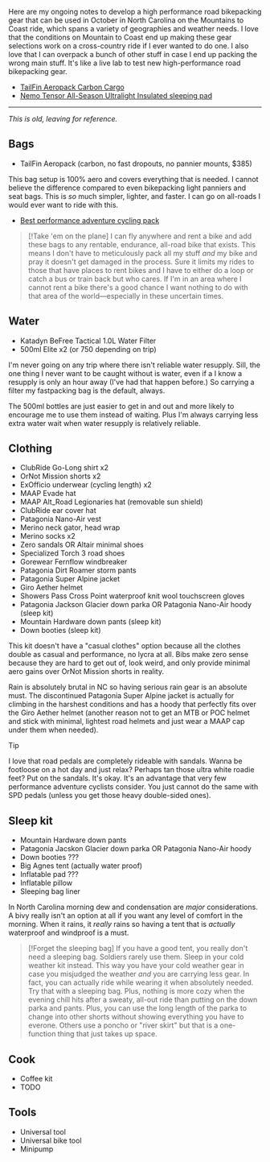Here are my ongoing notes to develop a high performance road bikepacking gear that can be used in October in North Carolina on the Mountains to Coast ride, which spans a variety of geographies and weather needs. I love that the conditions on Mountain to Coast end up making these gear selections  work on a cross-country ride if I ever wanted to do one. I also love that I can overpack a bunch of other stuff in case I end up packing the wrong main stuff. It's like a live lab to test new high-performance road bikepacking gear.

- [ TailFin Aeropack Carbon Cargo](https://www.tailfin.cc/product/rear-systems/aeropacks/aeropack/)
- [Nemo Tensor All-Season Ultralight Insulated sleeping pad](https://www.outdoorgearlab.com/topics/camping-and-hiking/best-sleeping-pad#best-overall-sleeping-pad)

----

_This is old, leaving for reference._
## Bags

- TailFin Aeropack  (carbon, no fast dropouts, no pannier mounts, $385)

This bag setup is 100% aero and covers everything that is needed. I cannot believe the difference compared to even bikepacking light panniers and seat bags. This is _so_ much simpler, lighter, and faster. I can go on all-roads I would ever want to ride with this.

- [Best performance adventure cycling pack](Cycling/Best%20performance%20adventure%20cycling%20pack.md)

> [!Take 'em on the plane]
> I can fly anywhere and rent a bike and add these bags to any rentable, endurance, all-road bike that exists. This means I don't have to meticulously pack all my stuff _and_ my bike and pray it doesn't get damaged in the process. Sure it limits my rides to those that have places to rent bikes and I have to either do a loop or catch a bus or train back but who cares. If I'm in an area where I cannot rent a bike there's a good chance I want nothing to do with that area of the world—especially in these uncertain times.
## Water

- Katadyn BeFree Tactical 1.0L Water Filter
- 500ml Elite x2 (or 750 depending on trip)

I'm never going on any trip where there isn't reliable water resupply. Sill, the one thing I never want to be caught without is water, even if a I know a resupply is only an hour away (I've had that happen before.) So carrying a filter my fastpacking bag is the default, always.

The 500ml bottles are just easier to get in and out and more likely to encourage me to use them instead of waiting. Plus I'm always carrying less extra water wait when water resupply is relatively reliable.
## Clothing

- ClubRide Go-Long shirt x2
- OrNot Mission shorts x2
- ExOfficio underwear (cycling length) x2
- MAAP Evade hat
- MAAP Alt_Road Legionaries  hat (removable sun shield)
- ClubRide ear cover hat
- Patagonia Nano-Air vest
- Merino neck gator, head wrap
- Merino socks x2
- Zero sandals OR Altair minimal shoes
- Specialized Torch 3 road shoes
- Gorewear Fernflow windbreaker
- Patagonia Dirt Roamer storm pants
- Patagonia Super Alpine jacket
- Giro Aether helmet
- Showers Pass Cross Point waterproof knit wool touchscreen gloves
- Patagonia Jackson Glacier down parka OR Patagonia Nano-Air hoody (sleep kit)
- Mountain Hardware down pants (sleep kit)
- Down booties (sleep kit)

This kit doesn't have a "casual clothes" option because all the clothes double as casual and performance, no lycra at all. Bibs make zero sense because they are hard to get out of, look weird, and only provide minimal aero gains over OrNot Mission shorts in reality.

Rain is absolutely brutal in NC so having serious rain gear is an absolute must. The discontinued Patagonia Super Alpine jacket is actually for climbing in the harshest conditions and has a hoody that perfectly fits over the Giro Aether helmet (another reason not to get an MTB or POC helmet and stick with minimal, lightest road helmets and just wear a MAAP cap under them when needed).

> [!TIP]
> I love that road pedals are completely rideable with sandals. Wanna be footloose on a hot day and just relax? Perhaps tan those ultra white roadie feet? Put on the sandals. It's okay. It's an advantage that very few performance adventure cyclists consider. You just cannot do the same with SPD pedals (unless you get those heavy double-sided ones).
## Sleep kit

- Mountain Hardware down pants
- Patagonia Jacskon Glacier down parka OR Patagonia Nano-Air hoody
- Down booties ???
- Big Agnes tent (actually water proof)
- Inflatable pad ???
- Inflatable pillow
- Sleeping bag liner

In North Carolina morning dew and condensation are _major_ considerations. A bivy really isn't an option at all if you want any level of comfort in the morning. When it rains, it _really_ rains so having a tent that is _actually_ waterproof and windproof is a must.

> [!Forget the sleeping bag]
> If you have a good tent, you really don't need a sleeping bag. Soldiers rarely use them. Sleep in your cold weather kit instead. This way you have your cold weather gear in case you misjudged the weather _and_ you are carrying less gear. In fact, you can actually ride while wearing it when absolutely needed. Try that with a sleeping bag. Plus, nothing is more cozy when the evening chill hits after a sweaty, all-out ride than putting on the down parka and pants. Plus, you can use the long length of the parka to change into other shorts without showing everything you have to everone. Others use a poncho or "river skirt" but that is a one-function thing that just takes up space.
## Cook

- Coffee kit
- TODO
## Tools

- Universal tool
- Universal bike tool
- Minipump